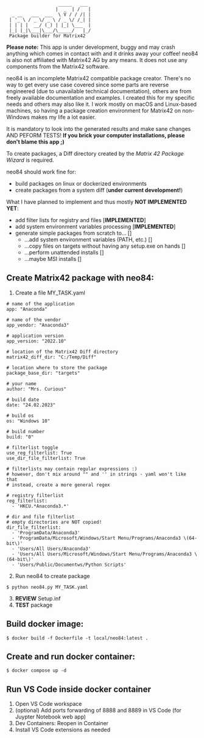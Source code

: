 ```
                   _____   ___ 
                  |  _  | /   |
  _ __   ___  ___  \ V / / /| |
 | '_ \ / _ \/ _ \ / _ \/ /_| |
 | | | |  __/ (_) | |_| \___  |
 |_| |_|\___|\___/\_____/   |_/
 Package builder for Matrix42
```

__Please note:__ This app is under development, buggy and may crash anything which comes in contact with and it drinks away your coffee! neo84 is also not affiliated with Matrix42 AG by any means. It does not use any components from the Matrix42 software.

neo84 is an incomplete Matrix42 compatible package creator. There's no way to get every use case covered since some parts are reverse engineered (due to unavailable technical documentation), others are from freely available documentation and examples. I created this for my specific needs and others may also like it. I work mostly on macOS and Linux-based machines, so having a package creation environment for Matrix42 on non-Windows makes my life a lot easier.

It is mandatory to look into the generated results and make sane changes AND PEFORM TESTS! __If you brick your computer installations, please don't blame this app ;)__

To create packages, a Diff directory created by the _Matrix 42 Package Wizard_ is required.

neo84 should work fine for:

* build packages on linux or dockerized environments
* create packages from a system diff (__under current development!__)

What I have planned to implement and thus mostly __NOT IMPLEMENTED YET__:

* add filter lists for registry and files [__IMPLEMENTED__]
* add system environment variables processing [__IMPLEMENTED__]
* generate simple packages from scratch to... []
    * ...add system environment variables (PATH, etc.) []
    * ...copy files on targets without having any setup.exe on hands []
    * ...perform unattended installs []
    * ...maybe MSI installs []

Create Matrix42 package with neo84:
---

1. Create a file MY_TASK.yaml

```
# name of the application
app: "Anaconda"

# name of the vendor
app_vendor: "Anaconda3"

# application version
app_version: "2022.10"

# location of the Matrix42 Diff directory
matrix42_diff_dir: "C:/Temp/Diff"

# location where to store the package
package_base_dir: "targets"

# your name
author: "Mrs. Curious"

# build date
date: "24.02.2023"

# build os
os: "Windows 10"

# build number
build: "0"

# filterlist toggle
use_reg_filterlist: True
use_dir_file_filterlist: True

# filterlists may contain regular expressions :)
# however, don't mix around "" and '' in strings - yaml won't like that
# instead, create a more general regex

# registry filterlist
reg_filterlist:
  - 'HKCU.*Anaconda3.*'

# dir and file filterlist
# empty directories are NOT copied!
dir_file_filterlist:
  - 'ProgramData/Anaconda3'
  - 'ProgramData/Microsoft/Windows/Start Menu/Programs/Anaconda3 \(64-bit\)'
  - 'Users/All Users/Anaconda3'
  - 'Users/All Users/Microsoft/Windows/Start Menu/Programs/Anaconda3 \(64-bit\)'
  - 'Users/Public/Documentws/Python Scripts'
```

2. Run neo84 to create package

```
$ python neo84.py MY_TASK.yaml
```

3. __REVIEW__ Setup.inf
4. __TEST__ package

Build docker image:
---

```
$ docker build -f Dockerfile -t local/neo84:latest .
```

Create and run docker container:
---

```
$ docker compose up -d
```

Run VS Code inside docker container
---

1. Open VS Code workspace
2. (optional) Add ports forwarding of 8888 and 8889 in VS Code (for Juypter Notebook web app)
3. Dev Containers: Reopen in Container
4. Install VS Code extensions as needed